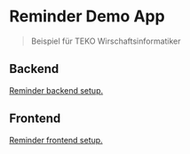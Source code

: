 # Reminder Demo App

> Beispiel für TEKO Wirschaftsinformatiker 

## Backend

[Reminder backend setup.](./backend/README.md)

## Frontend

[Reminder frontend setup.](./frontend/README.md)
